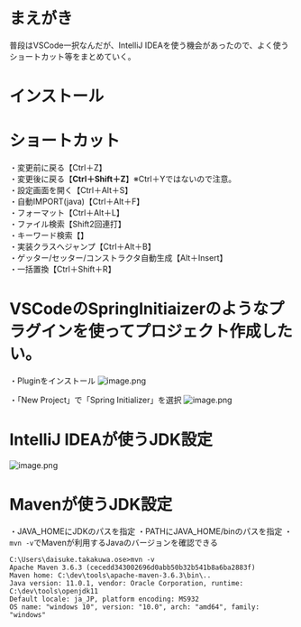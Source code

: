# まえがき
普段はVSCode一択なんだが、IntelliJ IDEAを使う機会があったので、よく使うショートカット等をまとめていく。

# インストール

# ショートカット

・変更前に戻る【Ctrl＋Z】<br>
・変更後に戻る【**Ctrl＋Shift＋Z**】※Ctrl＋Yではないので注意。<br>
・設定画面を開く【Ctrl＋Alt＋S】<br>
・自動IMPORT(java)【Ctrl＋Alt＋F】<br>
・フォーマット【Ctrl＋Alt＋L】<br>
・ファイル検索【Shift2回連打】<br>
・キーワード検索【】<br>
・実装クラスへジャンプ【Ctrl＋Alt＋B】<br>
・ゲッター/セッター/コンストラクタ自動生成【Alt＋Insert】<br>
・一括置換【Ctrl＋Shift＋R】

# VSCodeのSpringInitiaizerのようなプラグインを使ってプロジェクト作成したい。
・Pluginをインストール
![image.png](https://qiita-image-store.s3.ap-northeast-1.amazonaws.com/0/653955/742a26c7-39d4-c6fa-f116-170552195d87.png)

・「New Project」で「Spring Initializer」を選択
![image.png](https://qiita-image-store.s3.ap-northeast-1.amazonaws.com/0/653955/d84ea10d-b9b8-ad5e-0cf5-85ac5cf890c2.png)

# IntelliJ IDEAが使うJDK設定
![image.png](https://qiita-image-store.s3.ap-northeast-1.amazonaws.com/0/653955/94a65d1f-2771-4846-8d2f-24c6844f53fc.png)

# Mavenが使うJDK設定
・JAVA_HOMEにJDKのパスを指定
・PATHにJAVA_HOME/binのパスを指定
・`mvn -v`でMavenが利用するJavaのバージョンを確認できる
```
C:\Users\daisuke.takakuwa.ose>mvn -v
Apache Maven 3.6.3 (cecedd343002696d0abb50b32b541b8a6ba2883f)
Maven home: C:\dev\tools\apache-maven-3.6.3\bin\..
Java version: 11.0.1, vendor: Oracle Corporation, runtime: C:\dev\tools\openjdk11
Default locale: ja_JP, platform encoding: MS932
OS name: "windows 10", version: "10.0", arch: "amd64", family: "windows"
```
